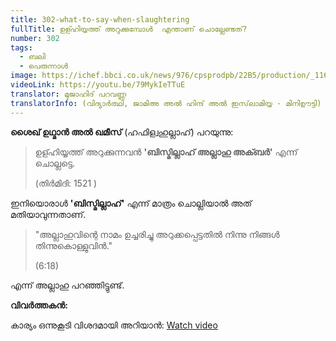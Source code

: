 ```yaml
---
title: 302-what-to-say-when-slaughtering
fullTitle: ഉള്ഹിയ്യത്ത് അറുക്കുമ്പോൾ  എന്താണ് ചൊല്ലേണ്ടത്?
number: 302
tags:
  - ബലി
  - പെരുന്നാള്‍
image: https://ichef.bbci.co.uk/news/976/cpsprodpb/22B5/production/_116758880_b3d77d04-9c88-49fd-aa4e-894210fb4452.jpg
videoLink: https://youtu.be/79MykIeTTuE
translator: മുജാഹിദ് പറവണ്ണ
translatorInfo: (വിദ്യാർത്ഥി, ജാമിഅ അൽ ഹിന്ദ് അൽ ഇസ്‌ലാമിയ്യ - മിനിഊട്ടി)
---
```

**ശൈഖ് ഉഥ്മാൻ അൽ ഖമീസ്** (ഹഫിള്വഹുല്ലാഹ്) പറയുന്നു: 

> ഉള്ഹിയ്യത്ത് അറുക്കുന്നവൻ **'ബിസ്മില്ലാഹ് അല്ലാഹു അക്ബർ'** എന്ന് ചൊല്ലട്ടെ.
>
> (തിർമിദി: 1521 ) 

ഇനിയൊരാൾ **'ബിസ്മില്ലാഹ്'** എന്ന് മാത്രം ചൊല്ലിയാൽ അത് മതിയാവുന്നതാണ്.

> "അല്ലാഹുവിന്റെ നാമം ഉച്ചരിച്ചു അറുക്കപ്പെട്ടതില്‍ നിന്നു നിങ്ങള്‍ തിന്നുകൊള്ളുവിന്‍."
>
> (6:18) 

എന്ന് അല്ലാഹു പറഞ്ഞിട്ടുണ്ട്. 

**വിവർത്തകൻ:** 

കാര്യം ഒന്നുകൂടി വിശദമായി അറിയാൻ: 
[Watch video](https://youtu.be/HJuAUeLYGfM)